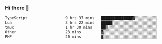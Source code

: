 ### Hi there 🌱
<!--START_SECTION:waka-->

```txt
TypeScript                 9 hrs 37 mins   ██████████████▓░░░░░░░░░░   58.74 %
Lua                        3 hrs 22 mins   █████░░░░░░░░░░░░░░░░░░░░   20.58 %
tmux                       1 hr 30 mins    ██▒░░░░░░░░░░░░░░░░░░░░░░   09.17 %
Other                      23 mins         ▓░░░░░░░░░░░░░░░░░░░░░░░░   02.42 %
PHP                        20 mins         ▓░░░░░░░░░░░░░░░░░░░░░░░░   02.13 %
```

<!--END_SECTION:waka-->
<!--
**Dieg0raf/Dieg0raf** is a ✨ _special_ ✨ repository because its `README.md` (this file) appears on your GitHub profile.

Here are some ideas to get you started:

- 🔭 I’m currently working on ...
- 🌱 I’m currently learning ...
- 👯 I’m looking to collaborate on ...
- 🤔 I’m looking for help with ...
- 💬 Ask me about ...
- 📫 How to reach me: ...
- 😄 Pronouns: ...
- ⚡ Fun fact: ...
-->
